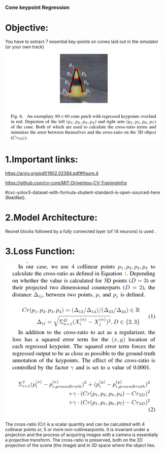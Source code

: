 ### Cone keypoint Regression

# Objective:
  You have to extract 7 essential key-points on cones laid out in the  simulator (or your own track)
![](https://github.com/ayush111111/cone_keypoint_regression/blob/master/Screenshot%20from%202020-08-10%2015-00-06.png)


# 1.Important links:

  https://arxiv.org/pdf/1902.02394.pdf#figure.4
  
  https://github.com/cv-core/MIT-Driverless-CV-TrainingInfra
  
  #cvc-yolov3-dataset-with-formula-student-standard-is-open-sourced-here (RektNet).


# 2.Model Architecture:
  Resnet blocks followed by a fully connected layer (of 14 neurons) is used .

# 3.Loss Function:
 

![CrossRatioLoss](https://github.com/ayush111111/cone_keypoint_regression/blob/master/Screenshot%20from%202020-08-10%2014-43-57.png)


  The  cross-ratio  (Cr)  is  a  scalar  quantity  and  can  be calculated with 4 collinear points or, 5 or more non-collinearpoints. It is invariant under a projection and the process of acquiring images with a camera is essentially a projective transform. The  cross-ratio  is  preserved,  both  on  the  2D projection  of  the  scene  (the  image)  and  in  3D  space  where the object lies.
